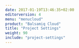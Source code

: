 ```yaml
---
date: 2017-01-19T13:46:35+02:00
editorversion: 4
menu: "menucloud"
product: "Balsamiq Cloud"
title: "Project Settings"
weight: 90
include: "project-settings"
---
```

